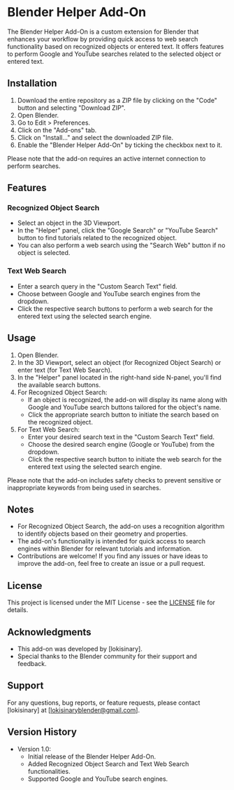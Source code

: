 # Blender Helper Add-On

The Blender Helper Add-On is a custom extension for Blender that enhances your workflow by providing quick access to web search functionality based on recognized objects or entered text. It offers features to perform Google and YouTube searches related to the selected object or entered text.

## Installation

1. Download the entire repository as a ZIP file by clicking on the "Code" button and selecting "Download ZIP".
2. Open Blender.
3. Go to Edit > Preferences.
4. Click on the "Add-ons" tab.
5. Click on "Install..." and select the downloaded ZIP file.
6. Enable the "Blender Helper Add-On" by ticking the checkbox next to it.

Please note that the add-on requires an active internet connection to perform searches.

## Features

### Recognized Object Search

- Select an object in the 3D Viewport.
- In the "Helper" panel, click the "Google Search" or "YouTube Search" button to find tutorials related to the recognized object.
- You can also perform a web search using the "Search Web" button if no object is selected.

### Text Web Search

- Enter a search query in the "Custom Search Text" field.
- Choose between Google and YouTube search engines from the dropdown.
- Click the respective search buttons to perform a web search for the entered text using the selected search engine.

## Usage

1. Open Blender.
2. In the 3D Viewport, select an object (for Recognized Object Search) or enter text (for Text Web Search).
3. In the "Helper" panel located in the right-hand side N-panel, you'll find the available search buttons.
4. For Recognized Object Search:
   - If an object is recognized, the add-on will display its name along with Google and YouTube search buttons tailored for the object's name.
   - Click the appropriate search button to initiate the search based on the recognized object.
5. For Text Web Search:
   - Enter your desired search text in the "Custom Search Text" field.
   - Choose the desired search engine (Google or YouTube) from the dropdown.
   - Click the respective search button to initiate the web search for the entered text using the selected search engine.

Please note that the add-on includes safety checks to prevent sensitive or inappropriate keywords from being used in searches.

## Notes

- For Recognized Object Search, the add-on uses a recognition algorithm to identify objects based on their geometry and properties.
- The add-on's functionality is intended for quick access to search engines within Blender for relevant tutorials and information.
- Contributions are welcome! If you find any issues or have ideas to improve the add-on, feel free to create an issue or a pull request.

## License

This project is licensed under the MIT License - see the [LICENSE](LICENSE) file for details.

## Acknowledgments

- This add-on was developed by [lokisinary].
- Special thanks to the Blender community for their support and feedback.

## Support

For any questions, bug reports, or feature requests, please contact [lokisinary] at [lokisinaryblender@gmail.com].

## Version History

- Version 1.0:
  - Initial release of the Blender Helper Add-On.
  - Added Recognized Object Search and Text Web Search functionalities.
  - Supported Google and YouTube search engines.

